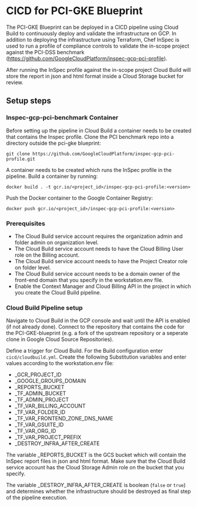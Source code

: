 # CICD for PCI-GKE Blueprint

The PCI-GKE Blueprint can be deployed in a CICD pipeline using Cloud Build to continuously
deploy and validate the infrastructure on GCP. In addition to deploying the infrastructure
using Terraform, Chef InSpec is used to run a profile of compliance controls to validate
the in-scope project against the PCI-DSS benchmark (https://github.com/GoogleCloudPlatform/inspec-gcp-pci-profile).

After running the InSpec profile against the in-scope project Cloud Build will store the
report in json and html format inside a Cloud Storage bucket for review.

## Setup steps

### Inspec-gcp-pci-benchmark Container
Before setting up the pipeline in Cloud Build a container needs to be created that contains
the Inspec profile. Clone the PCI benchmark repo into a directory outside the pci-gke 
blueprint:

`git clone https://github.com/GoogleCloudPlatform/inspec-gcp-pci-profile.git`

A container needs to be created which runs the InSpec profile in the pipeline. 
Build a container by running:

`docker build . -t gcr.io/<project_id>/inspec-gcp-pci-profile:<version>`

Push the Docker container to the Google Container Registry:

`docker push gcr.io/<project_id>/inspec-gcp-pci-profile:<version>`

### Prerequisites
* The Cloud Build service account requires the organization admin and folder admin on
organization level.
* The Cloud Build service account needs to have the Cloud Billing User role on the Billing account.
* The Cloud Build service account needs to have the Project Creator role on folder level.
* The Cloud Build service account needs to be a domain owner of the front-end domain that you
specify in the workstation.env file.
* Enable the Context Manager and Cloud Billing API in the project in which you create the Cloud Build
pipeline.

### Cloud Build Pipeline setup
Navigate to Cloud Build in the GCP console and wait until the API is enabled (if not already done).
Connect to the repository that contains the code for the PCI-GKE-blueprint (e.g. a fork of the
upstream repository or a seperate clone in Google Cloud Source Repositories).

Define a trigger for Cloud Build. For the Build configuration enter `cicd/cloudbuild.yml`.
Create the following Substitution variables and enter values according to the workstation.env file:
* _GCR_PROJECT_ID
* _GOOGLE_GROUPS_DOMAIN
* _REPORTS_BUCKET
* _TF_ADMIN_BUCKET
* _TF_ADMIN_PROJECT
* _TF_VAR_BILLING_ACCOUNT
* _TF_VAR_FOLDER_ID
* _TF_VAR_FRONTEND_ZONE_DNS_NAME
* _TF_VAR_GSUITE_ID
* _TF_VAR_ORG_ID
* _TF_VAR_PROJECT_PREFIX
* _DESTROY_INFRA_AFTER_CREATE

The variable _REPORTS_BUCKET is the GCS bucket which will contain the InSpec report files in json
and html format. Make sure that the Cloud Build service account has the Cloud Storage Admin role
on the bucket that you specify.

The variable _DESTROY_INFRA_AFTER_CREATE is boolean (`false` or `true`) and determines whether the
infrastructure should be destroyed as final step of the pipeline execution.